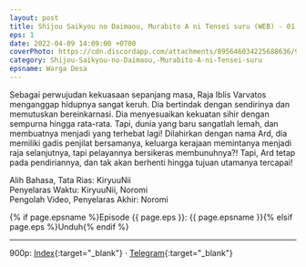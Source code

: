 ```yaml
---
layout: post
title: Shijou Saikyou no Daimaou, Murabito A ni Tensei suru (WEB) - 01
eps: 1
date: 2022-04-09 14:09:00 +0700
coverPhoto: https://cdn.discordapp.com/attachments/895646034225688636/962233742108282962/mpv-shot0064.jpg
category: Shijou-Saikyou-no-Daimaou,-Murabito-A-ni-Tensei-suru
epsname: Warga Desa
---
```


Sebagai perwujudan kekuasaan sepanjang masa, Raja Iblis Varvatos menganggap hidupnya sangat keruh. Dia bertindak dengan sendirinya dan memutuskan bereinkarnasi. Dia menyesuaikan kekuatan sihir dengan sempurna hingga rata-rata. Tapi, dunia yang baru sangatlah lemah, dan membuatnya menjadi yang terhebat lagi! Dilahirkan dengan nama Ard, dia memiliki gadis penjilat bersamanya, keluarga kerajaan memintanya menjadi raja selanjutnya, tapi pelayannya bersikeras membunuhnya?! Tapi, Ard tetap pada pendiriannya, dan tak akan berhenti hingga tujuan utamanya tercapai!


Alih Bahasa, Tata Rias: KiryuuNii
<br>
Penyelaras Waktu: KiryuuNii, Noromi
<br>
Pengolah Video, Penyelaras Akhir: Noromi

{% if page.epsname %}Episode {{ page.eps }}: {{ page.epsname }}{% elsif page.eps %}Unduh{% endif %}

---
900p: [Index](https://proyek.a-1ddl.workers.dev/0:/Musim%20Semi%202022/%5BWEB%5D/%5BA-1%5D%20Shijou%20Saikyou%20no%20Daimaou,%20Murabito%20A%20ni%20Tensei%20suru%20%5BWEB%5D%5Bx265%20900p%5D%5BAAC%5D/%5BA-1%5D%20Shijou%20Saikyou%20no%20Daimaou,%20Murabito%20A%20ni%20Tensei%20suru%20-%2001%20%5BWEB%5D%5Bx264%20900p%5D%5BAAC%5D%5B7E924802%5D.mkv){:target="_blank"} &middot; [Telegram](https://t.me/a1fansubweeklies/54){:target="_blank"}

